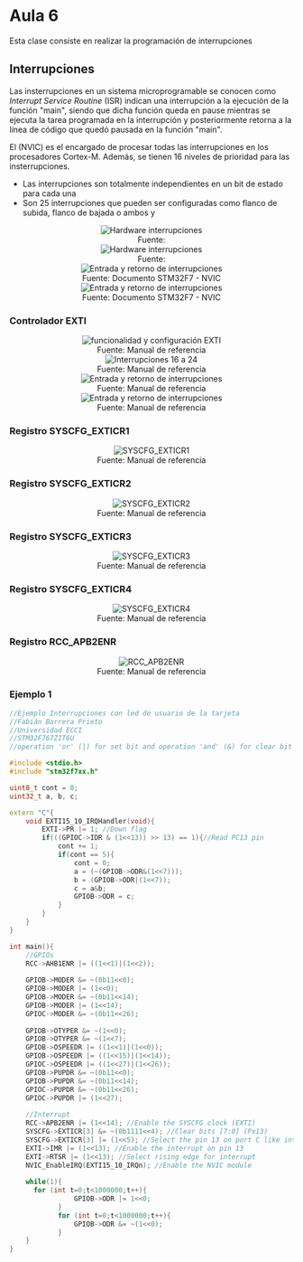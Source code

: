 <h1>Aula 6</h1>

Esta clase consiste en realizar la programación de interrupciones

<h2>Interrupciones</h2>

Las insterrupciones en un sistema microprogramable se conocen como <i>Interrupt Service Routine</i> (ISR) indican una interrupción a la ejecución de la función "main", siendo que dicha función queda en pause mientras se ejecuta la tarea programada en la interrupción y posteriormente retorna a la línea de código que quedó pausada en la función "main".

El (NVIC) es el encargado de procesar todas las interrupciones en los procesadores Cortex-M. Además, se tienen 16 niveles de prioridad para las insterrupciones. 

- Las interrupciones son totalmente independientes en un bit de estado para cada una
- Son 25 interrupciones que pueden ser configuradas como flanco de subida, flanco de bajada o ambos y 


<div align="center">
<img src="image.png" alt="Hardware interrupciones"/>
<br>
<figcaption>Fuente: </figcaption>
</div>


<div align="center">
<img src="image-1.png" alt="Hardware interrupciones"/>
<br>
<figcaption>Fuente: </figcaption>
</div>

<div align="center">
<img src="image-2.png" alt="Entrada y retorno de interrupciones"/>
<br>
<figcaption>Fuente: Documento STM32F7 - NVIC</figcaption>
</div>

<div align="center">
<img src="image-3.png" alt="Entrada y retorno de interrupciones"/>
<br>
<figcaption>Fuente: Documento STM32F7 - NVIC</figcaption>
</div>

<h3>Controlador EXTI</h3>

<div align="center">
<img src="image-6.png" alt="funcionalidad y configuración EXTI"/>
<br>
<figcaption>Fuente: Manual de referencia</figcaption>
</div>

<div align="center">
<img src="image-7.png" alt="Interrupciones 16 a 24"/>
<br>
<figcaption>Fuente: Manual de referencia</figcaption>
</div>

<div align="center">
<img src="image-4.png" alt="Entrada y retorno de interrupciones"/>
<br>
<figcaption>Fuente: Manual de referencia</figcaption>
</div>

<div align="center">
<img src="image-5.png" alt="Entrada y retorno de interrupciones"/>
<br>
<figcaption>Fuente: Manual de referencia</figcaption>
</div>

<h3>Registro SYSCFG_EXTICR1</h3>

<div align="center">
<img src="image-8.png" alt="SYSCFG_EXTICR1"/>
<br>
<figcaption>Fuente: Manual de referencia</figcaption>
</div>

<h3>Registro SYSCFG_EXTICR2</h3>

<div align="center">
<img src="image-9.png" alt="SYSCFG_EXTICR2"/>
<br>
<figcaption>Fuente: Manual de referencia</figcaption>
</div>

<h3>Registro SYSCFG_EXTICR3</h3>

<div align="center">
<img src="image-10.png" alt="SYSCFG_EXTICR3"/>
<br>
<figcaption>Fuente: Manual de referencia</figcaption>
</div>

<h3>Registro SYSCFG_EXTICR4</h3>

<div align="center">
<img src="image-11.png" alt="SYSCFG_EXTICR4"/>
<br>
<figcaption>Fuente: Manual de referencia</figcaption>
</div>

<h3>Registro RCC_APB2ENR</h3>

<div align="center">
<img src="image-12.png" alt="RCC_APB2ENR"/>
<br>
<figcaption>Fuente: Manual de referencia</figcaption>
</div>

<h3>Ejemplo 1</h3>

```cpp
//Ejemplo Interrupciones con led de usuario de la tarjeta
//Fabián Barrera Prieto
//Universidad ECCI
//STM32F767ZIT6U
//operation 'or' (|) for set bit and operation 'and' (&) for clear bit

#include <stdio.h>
#include "stm32f7xx.h"

uint8_t cont = 0;
uint32_t a, b, c;

extern "C"{
	void EXTI15_10_IRQHandler(void){
		EXTI->PR |= 1; //Down flag
		if(((GPIOC->IDR & (1<<13)) >> 13) == 1){//Read PC13 pin
			cont += 1;
			if(cont == 5){
				cont = 0;
				a = (~(GPIOB->ODR&(1<<7)));
				b = (GPIOB->ODR|(1<<7));
				c = a&b;
				GPIOB->ODR = c;
			}
		}
	}
}

int main(){
	//GPIOs
	RCC->AHB1ENR |= ((1<<1)|(1<<2)); 
	
	GPIOB->MODER &= ~(0b11<<0);
	GPIOB->MODER |= (1<<0); 
	GPIOB->MODER &= ~(0b11<<14);
	GPIOB->MODER |= (1<<14);
	GPIOC->MODER &= ~(0b11<<26);
	
	GPIOB->OTYPER &= ~(1<<0);  
	GPIOB->OTYPER &= ~(1<<7);
	GPIOB->OSPEEDR |= ((1<<1)|(1<<0));
	GPIOB->OSPEEDR |= ((1<<15)|(1<<14));
	GPIOC->OSPEEDR |= ((1<<27)|(1<<26));
	GPIOB->PUPDR &= ~(0b11<<0);
	GPIOB->PUPDR &= ~(0b11<<14);
	GPIOC->PUPDR &= ~(0b11<<26);
	GPIOC->PUPDR |= (1<<27);
	
	//Interrupt
	RCC->APB2ENR |= (1<<14); //Enable the SYSCFG clock (EXTI)
	SYSCFG->EXTICR[3] &= ~(0b1111<<4); //Clear bits [7:0] (Px13)
	SYSCFG->EXTICR[3] |= (1<<5); //Select the pin 13 on port C like interrupt [7:0]=0010 (PC13)
	EXTI->IMR |= (1<<13); //Enable the interrupt on pin 13
	EXTI->RTSR |= (1<<13); //Select rising edge for interrupt
	NVIC_EnableIRQ(EXTI15_10_IRQn); //Enable the NVIC module
		
	while(1){
      for (int t=0;t<1000000;t++){
				GPIOB->ODR |= 1<<0;
			}
			for (int t=0;t<1000000;t++){
				GPIOB->ODR &= ~(1<<0);
			}
	}
}
```


